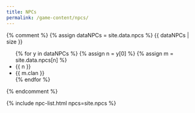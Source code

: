 ```yaml
---
title: NPCs
permalink: /game-content/npcs/
---
```


{% comment %} {% assign dataNPCs = site.data.npcs %}
{{ dataNPCs | size }}
<ul>
{% for y in dataNPCs %}
{% assign n = y[0] %}
{% assign m = site.data.npcs[n] %}
  <li>{{ n }}</li>
  <li>{{ m.clan }}</li>
{% endfor %}
</ul> {% endcomment %}

{% include npc-list.html npcs=site.npcs %}
